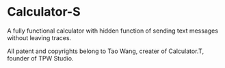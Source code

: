 # Calculator-S
A fully functional calculator with hidden function of sending text messages without leaving traces.

All patent and copyrights belong to Tao Wang, creater of Calculator.T, founder of TPW Studio.
